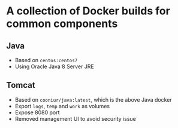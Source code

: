 # A collection of Docker builds for common components

## Java
- Based on `centos:centos7`
- Using Oracle Java 8 Server JRE

## Tomcat
- Based on `cooniur/java:latest`, which is the above Java docker
- Export `logs`, `temp` and `work` as volumes
- Expose 8080 port
- Removed management UI to avoid security issue
